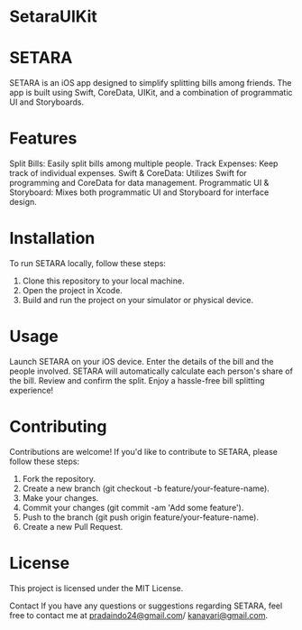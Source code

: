 # SetaraUIKit

# SETARA
SETARA is an iOS app designed to simplify splitting bills among friends. The app is built using Swift, CoreData, UIKit, and a combination of programmatic UI and Storyboards.

# Features
Split Bills: Easily split bills among multiple people.
Track Expenses: Keep track of individual expenses.
Swift & CoreData: Utilizes Swift for programming and CoreData for data management.
Programmatic UI & Storyboard: Mixes both programmatic UI and Storyboard for interface design.


# Installation
To run SETARA locally, follow these steps:
1. Clone this repository to your local machine.
2. Open the project in Xcode.
3. Build and run the project on your simulator or physical device.

# Usage
Launch SETARA on your iOS device.
Enter the details of the bill and the people involved.
SETARA will automatically calculate each person's share of the bill.
Review and confirm the split.
Enjoy a hassle-free bill splitting experience!

# Contributing
Contributions are welcome! If you'd like to contribute to SETARA, please follow these steps:

1. Fork the repository.
2. Create a new branch (git checkout -b feature/your-feature-name).
3. Make your changes.
4. Commit your changes (git commit -am 'Add some feature').
4. Push to the branch (git push origin feature/your-feature-name).
6. Create a new Pull Request.

# License
This project is licensed under the MIT License.

Contact
If you have any questions or suggestions regarding SETARA, feel free to contact me at pradaindo24@gmail.com/ kanayari@gmail.com.
